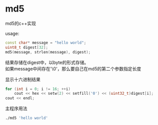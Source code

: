 # md5
md5的c++实现  
  
usage:  
``` cpp
const char* message = "hello world";  
uint8_t digest[32];  
md5(message, strlen(message), digest);  
```
结果存储在digest中，以byte的形式存储。  
如果message中间存在'\0'，那么要自己在md5的第二个参数指定长度  
  
显示十六进制结果  
``` cpp
for (int i = 0; i != 16; ++i)  
    cout << hex << setw(2) << setfill('0') << (uint32_t)digest[i];  
cout << endl;  
```

主程序用法
``` bash
./md5 'hello world'
```
